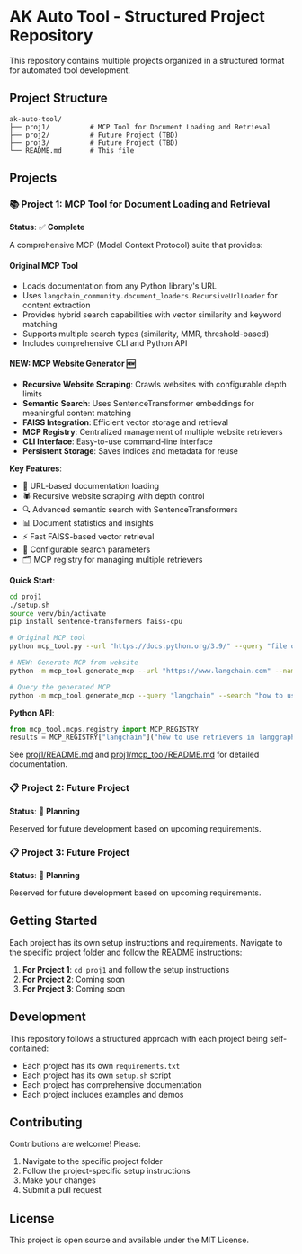 # AK Auto Tool - Structured Project Repository

This repository contains multiple projects organized in a structured format for automated tool development.

## Project Structure

```
ak-auto-tool/
├── proj1/          # MCP Tool for Document Loading and Retrieval
├── proj2/          # Future Project (TBD)
├── proj3/          # Future Project (TBD)
└── README.md       # This file
```

## Projects

### 📚 Project 1: MCP Tool for Document Loading and Retrieval

**Status**: ✅ **Complete**

A comprehensive MCP (Model Context Protocol) suite that provides:

#### Original MCP Tool
- Loads documentation from any Python library's URL
- Uses `langchain_community.document_loaders.RecursiveUrlLoader` for content extraction
- Provides hybrid search capabilities with vector similarity and keyword matching
- Supports multiple search types (similarity, MMR, threshold-based)
- Includes comprehensive CLI and Python API

#### NEW: MCP Website Generator 🆕
- **Recursive Website Scraping**: Crawls websites with configurable depth limits
- **Semantic Search**: Uses SentenceTransformer embeddings for meaningful content matching
- **FAISS Integration**: Efficient vector storage and retrieval
- **MCP Registry**: Centralized management of multiple website retrievers
- **CLI Interface**: Easy-to-use command-line interface
- **Persistent Storage**: Saves indices and metadata for reuse

**Key Features**:
- 🔗 URL-based documentation loading
- 🕷️ Recursive website scraping with depth control
- 🔍 Advanced semantic search with SentenceTransformers
- 📊 Document statistics and insights
- ⚡ Fast FAISS-based vector retrieval
- 🎯 Configurable search parameters
- 🗂️ MCP registry for managing multiple retrievers

**Quick Start**:
```bash
cd proj1
./setup.sh
source venv/bin/activate
pip install sentence-transformers faiss-cpu

# Original MCP tool
python mcp_tool.py --url "https://docs.python.org/3.9/" --query "file operations"

# NEW: Generate MCP from website
python -m mcp_tool.generate_mcp --url "https://www.langchain.com" --name "langchain"

# Query the generated MCP
python -m mcp_tool.generate_mcp --query "langchain" --search "how to use retrievers"
```

**Python API**:
```python
from mcp_tool.mcps.registry import MCP_REGISTRY
results = MCP_REGISTRY["langchain"]("how to use retrievers in langgraph?")
```

See [proj1/README.md](proj1/README.md) and [proj1/mcp_tool/README.md](proj1/mcp_tool/README.md) for detailed documentation.

### 📋 Project 2: Future Project

**Status**: 🔮 **Planning**

Reserved for future development based on upcoming requirements.

### 📋 Project 3: Future Project

**Status**: 🔮 **Planning**

Reserved for future development based on upcoming requirements.

## Getting Started

Each project has its own setup instructions and requirements. Navigate to the specific project folder and follow the README instructions:

1. **For Project 1**: `cd proj1` and follow the setup instructions
2. **For Project 2**: Coming soon
3. **For Project 3**: Coming soon

## Development

This repository follows a structured approach with each project being self-contained:

- Each project has its own `requirements.txt`
- Each project has its own `setup.sh` script
- Each project has comprehensive documentation
- Each project includes examples and demos

## Contributing

Contributions are welcome! Please:
1. Navigate to the specific project folder
2. Follow the project-specific setup instructions
3. Make your changes
4. Submit a pull request

## License

This project is open source and available under the MIT License.